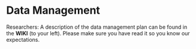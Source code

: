 # Data Management

Researchers:
A description of the data management plan can be found in the **WIKI** (to your left). Please make sure you have read it so you know our expectations.

